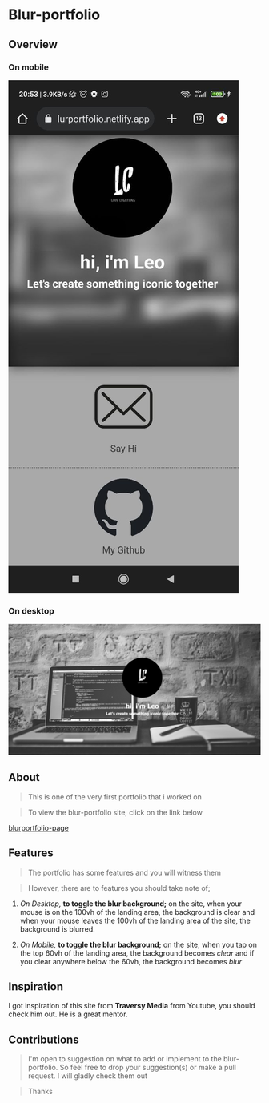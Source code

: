 # Blur-portfolio

## Overview

### On mobile

![the mobile-preview](/Images/mobile-preview.jpeg)

### On desktop

![the desktop-preview](/Images/desktop-preview.png)

## About

> This is one of the very first portfolio that i worked on

> To view the blur-portfolio site, click on the link below

[blurportfolio-page](https://blurportfolio.netlify.app)

## Features

> The portfolio has some features and you will witness them

> However, there are to features you should take note of;

1. _On Desktop,_ **to toggle the blur background;** on the site, when your mouse is on the 100vh of the landing area, the background is clear and when your mouse leaves the 100vh of the landing area of the site, the background is blurred.

2. _On Mobile,_ **to toggle the blur background;** on the site, when you tap on the top 60vh of the landing area, the background becomes _clear_ and if you clear anywhere below the 60vh, the background becomes _blur_

## Inspiration

I got inspiration of this site from **Traversy Media** from Youtube, you should check him out. He is a great mentor.

## Contributions

> I'm open to suggestion on what to add or implement to the blur-portfolio. So feel free to drop your suggestion(s) or make a pull request. I will gladly check them out

> Thanks
